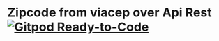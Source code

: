 # Zipcode from viacep over Api Rest [![Gitpod Ready-to-Code](https://gitpod.io/button/open-in-gitpod.svg)](https://gitpod.io/#/https://github.com/gerardo-junior/ziprest)

